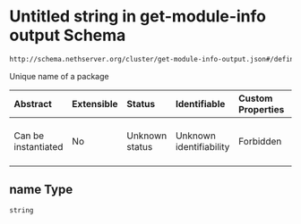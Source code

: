 # Untitled string in get-module-info output Schema

```txt
http://schema.nethserver.org/cluster/get-module-info-output.json#/definitions/module/properties/name
```

Unique name of a package

| Abstract            | Extensible | Status         | Identifiable            | Custom Properties | Additional Properties | Access Restrictions | Defined In                                                                                 |
| :------------------ | :--------- | :------------- | :---------------------- | :---------------- | :-------------------- | :------------------ | :----------------------------------------------------------------------------------------- |
| Can be instantiated | No         | Unknown status | Unknown identifiability | Forbidden         | Allowed               | none                | [get-module-info-output.json*](cluster/get-module-info-output.json "open original schema") |

## name Type

`string`
